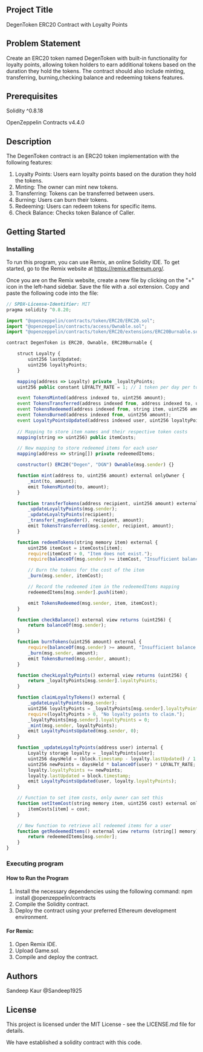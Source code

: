 ## Project Title  
DegenToken ERC20 Contract with Loyalty Points

## Problem Statement
Create an ERC20 token named DegenToken with built-in functionality for loyalty points, allowing token holders to earn additional tokens based on the duration they hold the tokens. The contract should also include minting, transferring, burning,checking balance and redeeming tokens features.

## Prerequisites
Solidity ^0.8.18

OpenZeppelin Contracts v4.4.0 

## Description  
The DegenToken contract is an ERC20 token implementation with the following features:

1. Loyalty Points: Users earn loyalty points based on the duration they hold the tokens.
2. Minting: The owner can mint new tokens.
3. Transferring: Tokens can be transferred between users.
4. Burning: Users can burn their tokens.
5. Redeeming: Users can redeem tokens for specific items.
6. Check Balance: Checks token Balance of Caller.


## Getting Started

### Installing  
To run this program, you can use Remix, an online Solidity IDE. To get started, go to the Remix website at https://remix.ethereum.org/.

Once you are on the Remix website, create a new file by clicking on the "+" icon in the left-hand sidebar. Save the file with a .sol extension. Copy and paste the following code into the file:

```javascript
// SPDX-License-Identifier: MIT
pragma solidity ^0.8.20;

import "@openzeppelin/contracts/token/ERC20/ERC20.sol";
import "@openzeppelin/contracts/access/Ownable.sol";
import "@openzeppelin/contracts/token/ERC20/extensions/ERC20Burnable.sol";

contract DegenToken is ERC20, Ownable, ERC20Burnable {

    struct Loyalty {
        uint256 lastUpdated;
        uint256 loyaltyPoints;
    }

    mapping(address => Loyalty) private _loyaltyPoints;
    uint256 public constant LOYALTY_RATE = 1; // 1 token per day per token held

    event TokensMinted(address indexed to, uint256 amount);
    event TokensTransferred(address indexed from, address indexed to, uint256 amount);
    event TokensRedeemed(address indexed from, string item, uint256 amount);
    event TokensBurned(address indexed from, uint256 amount);
    event LoyaltyPointsUpdated(address indexed user, uint256 loyaltyPoints);
    
    // Mapping to store item names and their respective token costs
    mapping(string => uint256) public itemCosts;

    // New mapping to store redeemed items for each user
    mapping(address => string[]) private redeemedItems;

    constructor() ERC20("Degen", "DGN") Ownable(msg.sender) {}

    function mint(address to, uint256 amount) external onlyOwner {
        _mint(to, amount);
        emit TokensMinted(to, amount);
    }

    function transferTokens(address recipient, uint256 amount) external {
        _updateLoyaltyPoints(msg.sender);
        _updateLoyaltyPoints(recipient);
        _transfer(_msgSender(), recipient, amount);
        emit TokensTransferred(msg.sender, recipient, amount);
    }

    function redeemTokens(string memory item) external {
        uint256 itemCost = itemCosts[item];
        require(itemCost > 0, "Item does not exist.");
        require(balanceOf(msg.sender) >= itemCost, "Insufficient balance to redeem tokens for this item.");

        // Burn the tokens for the cost of the item
        _burn(msg.sender, itemCost);

        // Record the redeemed item in the redeemedItems mapping
        redeemedItems[msg.sender].push(item);

        emit TokensRedeemed(msg.sender, item, itemCost);
    }

    function checkBalance() external view returns (uint256) {
        return balanceOf(msg.sender);
    }

    function burnTokens(uint256 amount) external {
        require(balanceOf(msg.sender) >= amount, "Insufficient balance to burn tokens.");
        _burn(msg.sender, amount);
        emit TokensBurned(msg.sender, amount);
    }

    function checkLoyaltyPoints() external view returns (uint256) {
        return _loyaltyPoints[msg.sender].loyaltyPoints;
    }

    function claimLoyaltyTokens() external {
        _updateLoyaltyPoints(msg.sender);
        uint256 loyaltyPoints = _loyaltyPoints[msg.sender].loyaltyPoints;
        require(loyaltyPoints > 0, "No loyalty points to claim.");
        _loyaltyPoints[msg.sender].loyaltyPoints = 0;
        _mint(msg.sender, loyaltyPoints);
        emit LoyaltyPointsUpdated(msg.sender, 0);
    }

    function _updateLoyaltyPoints(address user) internal {
        Loyalty storage loyalty = _loyaltyPoints[user];
        uint256 daysHeld = (block.timestamp - loyalty.lastUpdated) / 1 days;
        uint256 newPoints = daysHeld * balanceOf(user) * LOYALTY_RATE;
        loyalty.loyaltyPoints += newPoints;
        loyalty.lastUpdated = block.timestamp;
        emit LoyaltyPointsUpdated(user, loyalty.loyaltyPoints);
    }

    // Function to set item costs, only owner can set this
    function setItemCost(string memory item, uint256 cost) external onlyOwner {
        itemCosts[item] = cost;
    }

    // New function to retrieve all redeemed items for a user
    function getRedeemedItems() external view returns (string[] memory) {
        return redeemedItems[msg.sender];
    }
}


```

###  Executing program    
#### How to Run the Program      
1. Install the necessary dependencies using the following command:
npm install @openzeppelin/contracts
2. Compile the Solidity contract.
3. Deploy the contract using your preferred Ethereum development environment.  

#### For Remix:    
1. Open Remix IDE.  
2. Upload Game.sol.  
3. Compile and deploy the contract.  


## Authors  
Sandeep Kaur @Sandeep1925

## License  
This project is licensed under the MIT License - see the LICENSE.md file for details.  

We have established a solidity contract with this code. 
